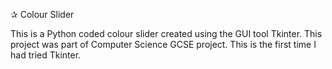 ✰ Colour Slider

This is a Python coded colour slider created using the GUI tool Tkinter. This project was part of Computer Science GCSE project. This is the first time I had tried Tkinter.
